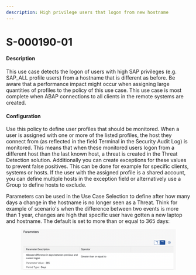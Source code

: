 ```yaml
---
description: High privilege users that logon from new hostname
---
```


# S-000190-01

#### Description

This use case detects the logon of users with high SAP privileges (e.g. SAP\_ALL profile users) from a hostname that is different as before. Be aware that a performance impact might occur when assigning large quantities of profiles to the policy of this use case. This use case is most complete when ABAP connections to all clients in the remote systems are created.

#### Configuration

Use this policy to define user profiles that should be monitored. When a user is assigned with one or more of the listed profiles, the host they connect from (as reflected in the field Terminal in the Security Audit Log) is monitored. This means that when these monitored users logon from a different host than the last known host, a threat is created in the Threat Detection solution. Additionally you can create exceptions for these values to prevent false positives. This can be done for example for specific clients, systems or hosts. If the user with the assigned profile is a shared account, you can define multiple hosts in the exception field or alternatively use a Group to define hosts to exclude.

Parameters can be used in the Use Case Selection to define after how many days a change in the hostname is no longer seen as a Threat. Think for example of scenario's when the difference between two events is more than 1 year, changes are high that specific user have gotten a new laptop and hostname. The default is set to more than or equal to 365 days:

<figure><img src="../../.gitbook/assets/image (9).png" alt=""><figcaption></figcaption></figure>

